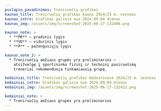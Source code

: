```yaml
---
puslapio_pavadinimas: Treniruočių grafikai
kaunas_title: Treniruočių grafikas Kaune 2024/25 m. sezonas
kaunas_intro: Grafikai galioja nuo 2024.09.04 dienos
kaunas_img: /assets/img/screenshot-2025-06-17-132408.png

kaunas_note: >
  * **PR** – pradinis lygis  
  * **VD** – vidurinis lygis  
  * **P** – pažengusiųjų lygis

kaunas_note_2: >
  * Treniruočių amžiaus grupės yra preliminarios –  
    atsižvelgę į sportininko fizinį ir techninį pasiruošimą  
    treneriai rekomenduoja tinkamiausią grupę.

kedainiai_title: Treniruočių grafikas Kėdainiuose 2024/25 m. sezonas
kedainiai_intro: Grafikai galioja nuo 2024.09.04 dienos
kedainiai_img: /assets/img/screenshot-2025-06-17-132422.png

kedainiai_note: >
  * Treniruočių amžiaus grupės yra preliminarios
---
```

